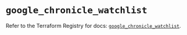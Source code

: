 # `google_chronicle_watchlist`

Refer to the Terraform Registry for docs: [`google_chronicle_watchlist`](https://registry.terraform.io/providers/hashicorp/google-beta/6.37.0/docs/resources/google_chronicle_watchlist).
